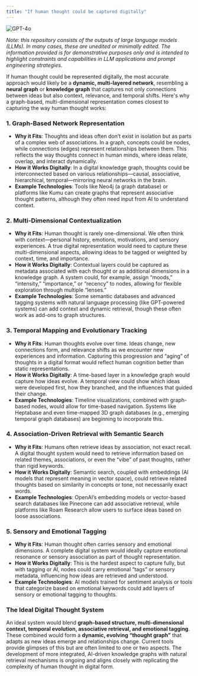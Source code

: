 ```yaml
---
title: "If human thought could be captured digitally"
---
```

![GPT-4o](https://img.shields.io/badge/GPT--4o-3333FF?style=for-the-badge&logo=openai&logoColor=white)



*Note: this repository consists of the outputs of large language models (LLMs). In many cases, these are unedited or minimally edited. The information provided is for demonstrative purposes only and is intended to highlight constraints and capabilities in LLM applications and prompt engineering strategies.*


If human thought could be represented digitally, the most accurate approach would likely be a **dynamic, multi-layered network**, resembling a **neural graph** or **knowledge graph** that captures not only connections between ideas but also context, relevance, and temporal shifts. Here's why a graph-based, multi-dimensional representation comes closest to capturing the way human thought works:

### 1. **Graph-Based Network Representation**
   - **Why it Fits**: Thoughts and ideas often don’t exist in isolation but as parts of a complex web of associations. In a graph, concepts could be nodes, while connections (edges) represent relationships between them. This reflects the way thoughts connect in human minds, where ideas relate, overlap, and interact dynamically.
   - **How it Works Digitally**: In a digital knowledge graph, thoughts could be interconnected based on various relationships—causal, associative, hierarchical, temporal—mirroring neural networks in the brain.
   - **Example Technologies**: Tools like Neo4j (a graph database) or platforms like Kumu can create graphs that represent associative thought patterns, although they often need input from AI to understand context.

### 2. **Multi-Dimensional Contextualization**
   - **Why it Fits**: Human thought is rarely one-dimensional. We often think with context—personal history, emotions, motivations, and sensory experiences. A true digital representation would need to capture these multi-dimensional aspects, allowing ideas to be tagged or weighted by context, time, and importance.
   - **How it Works Digitally**: Contextual layers could be captured as metadata associated with each thought or as additional dimensions in a knowledge graph. A system could, for example, assign “moods,” “intensity,” “importance,” or “recency” to nodes, allowing for flexible exploration through multiple “lenses.”
   - **Example Technologies**: Some semantic databases and advanced tagging systems with natural language processing (like GPT-powered systems) can add context and dynamic retrieval, though these often work as add-ons to graph structures.

### 3. **Temporal Mapping and Evolutionary Tracking**
   - **Why it Fits**: Human thoughts evolve over time. Ideas change, new connections form, and relevance shifts as we encounter new experiences and information. Capturing this progression and “aging” of thoughts in a digital format would reflect human cognition better than static representations.
   - **How it Works Digitally**: A time-based layer in a knowledge graph would capture how ideas evolve. A temporal view could show which ideas were developed first, how they branched, and the influences that guided their change. 
   - **Example Technologies**: Timeline visualizations, combined with graph-based nodes, would allow for time-based navigation. Systems like Heptabase and even time-mapped 3D graph databases (e.g., emerging temporal graph databases) are beginning to incorporate this.

### 4. **Association-Driven Retrieval with Semantic Search**
   - **Why it Fits**: Humans often retrieve ideas by association, not exact recall. A digital thought system would need to retrieve information based on related themes, associations, or even the “vibe” of past thoughts, rather than rigid keywords.
   - **How it Works Digitally**: Semantic search, coupled with embeddings (AI models that represent meaning in vector space), could retrieve related thoughts based on similarity in concepts or tone, not necessarily exact words.
   - **Example Technologies**: OpenAI’s embedding models or vector-based search databases like Pinecone can add associative retrieval, while platforms like Roam Research allow users to surface ideas based on loose associations.

### 5. **Sensory and Emotional Tagging**
   - **Why it Fits**: Human thought often carries sensory and emotional dimensions. A complete digital system would ideally capture emotional resonance or sensory association as part of thought representation.
   - **How it Works Digitally**: This is the hardest aspect to capture fully, but with tagging or AI, nodes could carry emotional “tags” or sensory metadata, influencing how ideas are retrieved and understood.
   - **Example Technologies**: AI models trained for sentiment analysis or tools that categorize based on emotional keywords could add layers of sensory or emotional tagging to thoughts.

### The Ideal Digital Thought System
An ideal system would blend **graph-based structure, multi-dimensional context, temporal evolution, associative retrieval, and emotional tagging**. These combined would form a **dynamic, evolving “thought graph”** that adapts as new ideas emerge and relationships change. Current tools provide glimpses of this but are often limited to one or two aspects. The development of more integrated, AI-driven knowledge graphs with natural retrieval mechanisms is ongoing and aligns closely with replicating the complexity of human thought in digital form.